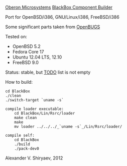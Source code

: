 [Oberon Microsystems](http://www.oberon.ch/) [BlackBox Component Builder](http://www.oberon.ch/blackbox.html)

Port for OpenBSD/i386, GNU/Linux/i386, FreeBSD/i386

Some significant parts taken from [OpenBUGS](http://www.openbugs.info/)

Tested on:
* OpenBSD 5.2
* Fedora Core 17
* Ubuntu 12.04 LTS, 12.10
* FreeBSD 9.0

Status: stable, but [TODO](BlackBox/blob/master/TODO) list is not empty

How to build:

	cd BlackBox
	./clean
	./switch-target `uname -s`

	compile loader executable:
		cd BlackBox/Lin/Rsrc/loader
		make clean
		make
		mv loader ../../../_`uname -s`_/Lin/Rsrc/loader/

	compile self:
		cd BlackBox
		./build
		./pack-dev0

Alexander V. Shiryaev, 2012
